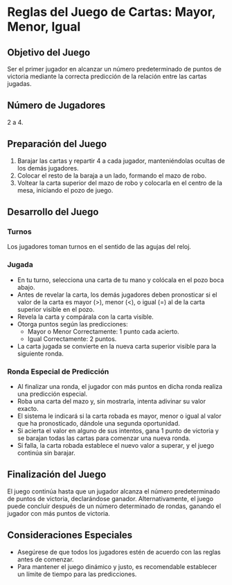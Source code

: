 

# Reglas del Juego de Cartas: Mayor, Menor, Igual

## Objetivo del Juego
Ser el primer jugador en alcanzar un número predeterminado de puntos de victoria mediante la correcta predicción de la relación entre las cartas jugadas.

## Número de Jugadores
2 a 4.

## Preparación del Juego
1. Barajar las cartas y repartir 4 a cada jugador, manteniéndolas ocultas de los demás jugadores.
2. Colocar el resto de la baraja a un lado, formando el mazo de robo.
3. Voltear la carta superior del mazo de robo y colocarla en el centro de la mesa, iniciando el pozo de juego.

## Desarrollo del Juego

### Turnos
Los jugadores toman turnos en el sentido de las agujas del reloj.

### Jugada
- En tu turno, selecciona una carta de tu mano y colócala en el pozo boca abajo.
- Antes de revelar la carta, los demás jugadores deben pronosticar si el valor de la carta es mayor (>), menor (<), o igual (=) al de la carta superior visible en el pozo.
- Revela la carta y compárala con la carta visible.
- Otorga puntos según las predicciones:
  - Mayor o Menor Correctamente: 1 punto cada acierto.
  - Igual Correctamente: 2 puntos.
- La carta jugada se convierte en la nueva carta superior visible para la siguiente ronda.

### Ronda Especial de Predicción
- Al finalizar una ronda, el jugador con más puntos en dicha ronda realiza una predicción especial.
- Roba una carta del mazo y, sin mostrarla, intenta adivinar su valor exacto.
- El sistema le indicará si la carta robada es mayor, menor o igual al valor que ha pronosticado, dándole una segunda oportunidad.
- Si acierta el valor en alguno de sus intentos, gana 1 punto de victoria y se barajan todas las cartas para comenzar una nueva ronda.
- Si falla, la carta robada establece el nuevo valor a superar, y el juego continúa sin barajar.

## Finalización del Juego
El juego continúa hasta que un jugador alcanza el número predeterminado de puntos de victoria, declarándose ganador. Alternativamente, el juego puede concluir después de un número determinado de rondas, ganando el jugador con más puntos de victoria.

## Consideraciones Especiales
- Asegúrese de que todos los jugadores estén de acuerdo con las reglas antes de comenzar.
- Para mantener el juego dinámico y justo, es recomendable establecer un límite de tiempo para las predicciones.
